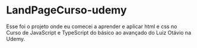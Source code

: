 # LandPageCurso-udemy

Esse foi o projeto onde eu comecei a aprender e aplicar html e css no Curso de JavaScript e TypeScript do básico ao avançado
do Luiz Otávio na Udemy.
